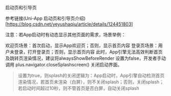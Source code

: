 启动页和引导页

参考链接(Uni-App 启动页和引导页介绍)[https://blog.csdn.net/yeyushaqiu/article/details/124451803]

注意：若App启动时有动态显示其他页面的需求，场景举例：

欢迎页场景：首次启动，显示App欢迎页；否则，显示首页内容
登录页场景：用户未登录，打开登录页；否则，显示首页内容
此时，App引擎无法高效判断首页及跳转页渲染情况，建议将alwaysShowBeforeRender 设置为false，开发者手动调用 plus.navigator.closeSplashscreen() 关闭启动界面。
>设置为true，则splash的关闭逻辑为：App启动时，App引擎自动检测首页渲染情况，若首页未渲染（白屏），则不关闭splash；否则，关闭splash；若启动时间超过10秒，则不管首页是否白屏，自动关闭splash


